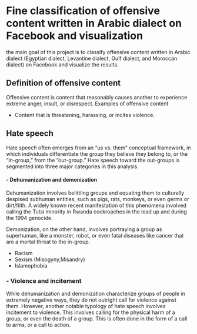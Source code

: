 # Fine classification of offensive content written in Arabic dialect on Facebook and visualization

the main goal of this project is to classify offensive content written in Arabic dialect (Egyptian dialect, Levantine dialect, Gulf dialect, and Moroccan dialect) on Facebook and visualize the results.

## Definition of offensive content
Offensive content is content that reasonably causes another to experience extreme anger, insult, or disrespect.
Examples of offensive content
- Content that is threatening, harassing, or incites violence.

## Hate speech
Hate speech often emerges from an “us vs. them” conceptual framework, in which individuals differentiate the group they believe they belong to, or the “in-group,” from the “out-group.” Hate speech toward the out-groups is segmented into three major categories in this analysis.

#### - Dehumanization and demonization
Dehumanization involves belittling groups and equating them to culturally despised subhuman entities, such as pigs, rats, monkeys, or even germs or dirt/filth.  A widely known recent manifestation of this phenomena involved calling the Tutsi minority in Rwanda cockroaches in the lead up and during the 1994 genocide.

Demonization, on the other hand, involves portraying a group as superhuman, like a monster, robot, or even fatal diseases like cancer that are a mortal threat to the in-group.
 - Racism
 - Sexism (Misogyny,Misandry)
 - Islamophobia

### - Violence and incitement
While dehumanization and demonization characterize groups of people in extremely negative ways, they do not outright call for violence against them. However, another notable typology of hate speech involves incitement to violence. This involves calling for the physical harm of a group, or even the death of a group. This is often done in the form of a call to arms, or a call to action.

